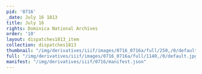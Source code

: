 ```yaml
---
pid: '0716'
_date: July 16 1813
title: July 16
rights: Dominica National Archives
order: '10'
layout: dispatches1813_item
collection: dispatches1813
thumbnail: "/img/derivatives/iiif/images/0716_0716a/full/250,/0/default.jpg"
full: "/img/derivatives/iiif/images/0716_0716a/full/1140,/0/default.jpg"
manifest: "/img/derivatives/iiif/0716/manifest.json"
---
```

